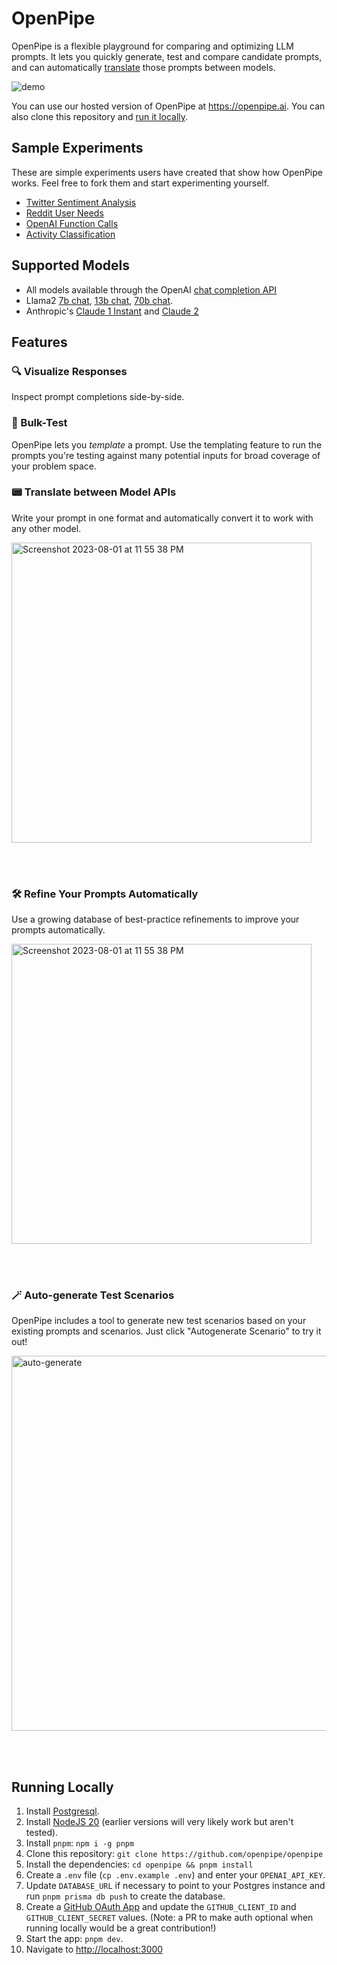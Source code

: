 <!-- <img src="https://github.com/openpipe/openpipe/assets/41524992/ca59596e-eb80-40f9-921f-6d67f6e6d8fa" width="72px" /> -->

# OpenPipe

OpenPipe is a flexible playground for comparing and optimizing LLM prompts. It lets you quickly generate, test and compare candidate prompts, and can automatically [translate](#-translate-between-model-apis) those prompts between models.

<img src="https://github.com/openpipe/openpipe/assets/41524992/219a844e-3f4e-4f6b-8066-41348b42977b" alt="demo">

You can use our hosted version of OpenPipe at https://openpipe.ai. You can also clone this repository and [run it locally](#running-locally).

## Sample Experiments

These are simple experiments users have created that show how OpenPipe works. Feel free to fork them and start experimenting yourself.

- [Twitter Sentiment Analysis](https://app.openpipe.ai/experiments/62c20a73-2012-4a64-973c-4b665ad46a57)
- [Reddit User Needs](https://app.openpipe.ai/experiments/22222222-2222-2222-2222-222222222222)
- [OpenAI Function Calls](https://app.openpipe.ai/experiments/2ebbdcb3-ed51-456e-87dc-91f72eaf3e2b)
- [Activity Classification](https://app.openpipe.ai/experiments/3950940f-ab6b-4b74-841d-7e9dbc4e4ff8)

## Supported Models

- All models available through the OpenAI [chat completion API](https://platform.openai.com/docs/guides/gpt/chat-completions-api)
- Llama2 [7b chat](https://replicate.com/a16z-infra/llama7b-v2-chat), [13b chat](https://replicate.com/a16z-infra/llama13b-v2-chat), [70b chat](https://replicate.com/replicate/llama70b-v2-chat).
- Anthropic's [Claude 1 Instant](https://www.anthropic.com/index/introducing-claude) and [Claude 2](https://www.anthropic.com/index/claude-2)

## Features

### 🔍 Visualize Responses

Inspect prompt completions side-by-side.

### 🧪 Bulk-Test

OpenPipe lets you _template_ a prompt. Use the templating feature to run the prompts you're testing against many potential inputs for broad coverage of your problem space.

### 📟 Translate between Model APIs

Write your prompt in one format and automatically convert it to work with any other model.

<img width="480" alt="Screenshot 2023-08-01 at 11 55 38 PM" src="https://github.com/OpenPipe/OpenPipe/assets/41524992/1e19ccf2-96b6-4e93-a3a5-1449710d1b5b" alt="translate between models">

<br><br>

### 🛠️ Refine Your Prompts Automatically

Use a growing database of best-practice refinements to improve your prompts automatically.

<img width="480" alt="Screenshot 2023-08-01 at 11 55 38 PM" src="https://github.com/OpenPipe/OpenPipe/assets/41524992/87a27fe7-daef-445c-a5e2-1c82b23f9f99" alt="add function call">

<br><br>

### 🪄 Auto-generate Test Scenarios

OpenPipe includes a tool to generate new test scenarios based on your existing prompts and scenarios. Just click "Autogenerate Scenario" to try it out!

<img width="600" src="https://github.com/openpipe/openpipe/assets/41524992/219a844e-3f4e-4f6b-8066-41348b42977b" alt="auto-generate">

<br><br>

## Running Locally

1. Install [Postgresql](https://www.postgresql.org/download/).
2. Install [NodeJS 20](https://nodejs.org/en/download/current) (earlier versions will very likely work but aren't tested).
3. Install `pnpm`: `npm i -g pnpm`
4. Clone this repository: `git clone https://github.com/openpipe/openpipe`
5. Install the dependencies: `cd openpipe && pnpm install`
6. Create a `.env` file (`cp .env.example .env`) and enter your `OPENAI_API_KEY`.
7. Update `DATABASE_URL` if necessary to point to your Postgres instance and run `pnpm prisma db push` to create the database.
8. Create a [GitHub OAuth App](https://docs.github.com/en/apps/oauth-apps/building-oauth-apps/creating-an-oauth-app) and update the `GITHUB_CLIENT_ID` and `GITHUB_CLIENT_SECRET` values. (Note: a PR to make auth optional when running locally would be a great contribution!)
9. Start the app: `pnpm dev`.
10. Navigate to [http://localhost:3000](http://localhost:3000)
